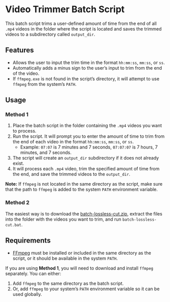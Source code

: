 # Video Trimmer Batch Script

This batch script trims a user-defined amount of time from the end of all `.mp4` videos in the folder where the script is located and saves the trimmed videos to a subdirectory called `output_dir`.

## Features
- Allows the user to input the trim time in the format `hh:mm:ss`, `mm:ss`, or `ss`.
- Automatically adds a minus sign to the user’s input to trim from the end of the video.
- If `ffmpeg.exe` is not found in the script’s directory, it will attempt to use `ffmpeg` from the system’s `PATH`.

## Usage

### Method 1

1. Place the batch script in the folder containing the `.mp4` videos you want to process.
2. Run the script. It will prompt you to enter the amount of time to trim from the end of each video in the format `hh:mm:ss`, `mm:ss`, or `ss`. 
   - Example: `07:07` is 7 minutes and 7 seconds, `07:07:07` is 7 hours, 7 minutes, and 7 seconds.
3. The script will create an `output_dir` subdirectory if it does not already exist.
4. It will process each `.mp4` video, trim the specified amount of time from the end, and save the trimmed videos to the `output_dir`.

**Note:** If `ffmpeg` is not located in the same directory as the script, make sure that the path to `ffmpeg` is added to the system `PATH` environment variable.

### Method 2

The easiest way is to download the [batch-lossless-cut.zip]([https://github.com/m1nuzz/batch-lossless-cut/releases/download/batch-lossless-cut/batch-lossless-cut.zip](https://github.com/m1nuzz/batch-lossless-cut/releases/download/batch-lossless-cut%2Bffmpeg/batch-lossless-cut.zip)), extract the files into the folder with the videos you want to trim, and run `batch-lossless-cut.bat`.

## Requirements

- [FFmpeg](https://ffmpeg.org/) must be installed or included in the same directory as the script, or it should be available in the system `PATH`.

If you are using **Method 1**, you will need to download and install `ffmpeg` separately. You can either:

1. Add `ffmpeg` to the same directory as the batch script.
2. Or, add `ffmpeg` to your system’s `PATH` environment variable so it can be used globally.

